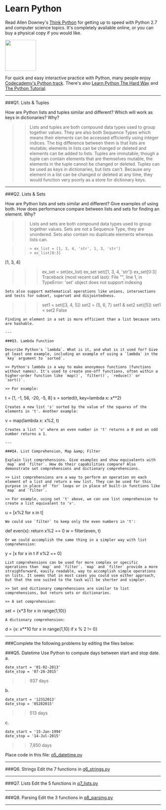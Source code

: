 # Learn Python

Read Allen Downey's [Think Python](http://www.greenteapress.com/thinkpython/) for getting up to speed with Python 2.7 and computer science topics. It's completely available online, or you can buy a physical copy if you would like.

<a href="http://www.greenteapress.com/thinkpython/"><img src="img/think_python.png" style="width: 100px;" target="_blank"></a>

For quick and easy interactive practice with Python, many people enjoy [Codecademy's Python track](http://www.codecademy.com/en/tracks/python). There's also [Learn Python The Hard Way](http://learnpythonthehardway.org/book/) and [The Python Tutorial](https://docs.python.org/2/tutorial/).

---

###Q1. Lists &amp; Tuples

How are Python lists and tuples similar and different? Which will work as keys in dictionaries? Why?

>> Lists and tuples are both compound data types used to group together values. They are also both Sequence Types which means their elements can be accessed efficiently using integer indices. The big difference between them is that lists are mutable; elements in lists can be changed or deleted and elements can be added to lists. Tuples are immutable; though a tuple can contain elements that are themselves mutable, the elements in the tuple cannot be changed or deleted. Tuples can be used as keys in dictionaries, but lists can't. Because any element in a list can be changed or deleted at any time, they would function very poorly as a store for dictionary keys.

---

###Q2. Lists &amp; Sets

How are Python lists and sets similar and different? Give examples of using both. How does performance compare between lists and sets for finding an element. Why?

>> Lists and sets are both compound data types used to group together values. Sets are not a Sequence Type, they are unordered. Sets also contain no duplicate elements whereas lists can. 

>> ```
>>> ex_list = [1, 3, 4, 'str', 1, 3, 'str']
>>> ex_list[0:3]
[1, 3, 4]
>>> ex_set = set(ex_list)
>>> ex_set
set([1, 3, 4, 'str'])
>>> ex_set[0:3]
Traceback (most recent call last):
  File "<stdin>", line 1, in <module>
TypeError: 'set' object does not support indexing
```
Sets also support mathematical operations like unions, intersections and tests for subset, superset and disjointedness. 
```
>>> set1 = set([3, 4, 5])
>>> set2 = {5, 6, 7}
>>> set1 & set2
set([5])
>>> set1 < set2
False
```
Finding an element in a set is more efficient than a list because sets are hashable.

---

###Q3. Lambda Function

Describe Python's `lambda`. What is it, and what is it used for? Give at least one example, including an example of using a `lambda` in the `key` argument to `sorted`.

>> Python's lambda is a way to make anonymous functions (functions without names). It's used to create one-off functions, often within a higher-order function like `map()`, `filter()`, `reduce()` or `sort()`.

>> For example:
```
t = [1, -1, 56, -20, -5, 8]
s = sorted(t, key=lambda x: x**2)
```
Creates a new list 's' sorted by the value of the squares of the elements in 't'. Another example:
```
v = map(lambda x: x%2, t)
```
Creates a list 'v' where an even number in 't' returns a 0 and an odd number returns a 1.

---

###Q4. List Comprehension, Map &amp; Filter

Explain list comprehensions. Give examples and show equivalents with `map` and `filter`. How do their capabilities compare? Also demonstrate set comprehensions and dictionary comprehensions.

>> List comprehensions are a way to perform an operation on each element of a list and return a new list. They can be used for this purpose in place of `for` loops or in place of built-in functions like `map` and `filter`. 

>> For example, using set 't' above, we can use list comprehension to create a list equivalent to 'v'.
```
u = [x%2 for x in t]
```
We could use `filter` to keep only the even numbers in 't':
```
def even(x):
    return x%2 == 0
w = filter(even, t)
```
Or we could accomplish the same thing in a simpler way with list comprehension:
```
y = [x for x in t if x%2 == 0]
```
List comprehensions can be used for more complex or specific operations than `map` and `filter`. `map` and `filter` provide a more straighforward, easily readable, way to accomplish simple operations on lists. It seems that in most cases you could use either approach, but that the one suited to the task will be shorter and simpler. 

>> Set and dictionary comprehensions are similar to list comprehensions, but return sets or dictionaries.

>> A set comprehension:
```
set = {x*3 for x in range(1,10)}
```
A dictionary comprehension:
```
d = {x: x**10 for x in range(1,10) if x % 2 != 0}

---

###Complete the following problems by editing the files below:

###Q5. Datetime
Use Python to compute days between start and stop date.   
a.  

```
date_start = '01-02-2013'    
date_stop = '07-28-2015'
```

>> 937 days

b.  
```
date_start = '12312013'  
date_stop = '05282015'  
```

>> 513 days

c.  
```
date_start = '15-Jan-1994'      
date_stop = '14-Jul-2015'  
```

>> 7,850 days   

Place code in this file: [q5_datetime.py](python/q5_datetime.py)

---

###Q6. Strings
Edit the 7 functions in [q6_strings.py](python/q6_strings.py)

---

###Q7. Lists
Edit the 5 functions in [q7_lists.py](python/q7_lists.py)

---

###Q8. Parsing
Edit the 3 functions in [q8_parsing.py](python/q8_parsing.py)

---





